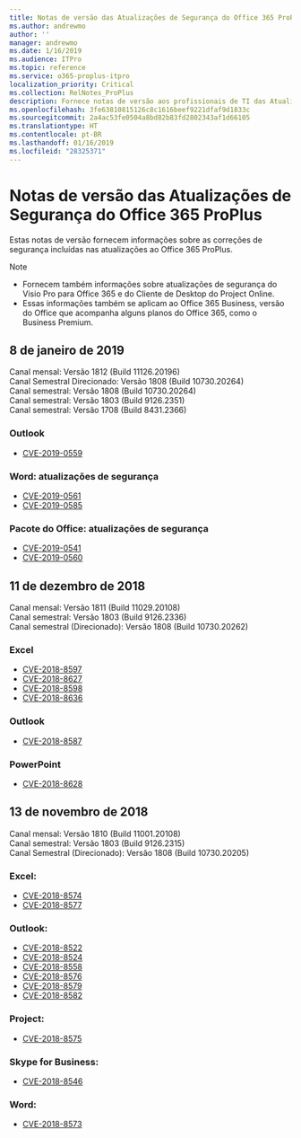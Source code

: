 ```yaml
---
title: Notas de versão das Atualizações de Segurança do Office 365 ProPlus
ms.author: andrewmo
author: ''
manager: andrewmo
ms.date: 1/16/2019
ms.audience: ITPro
ms.topic: reference
ms.service: o365-proplus-itpro
localization_priority: Critical
ms.collection: RelNotes_ProPlus
description: Fornece notas de versão aos profissionais de TI das Atualizações de Segurança do Office 365 ProPlus
ms.openlocfilehash: 3fe63810815126c8c1616beef9221dfaf9d1833c
ms.sourcegitcommit: 2a4ac53fe0504a8bd82b83fd2802343af1d66105
ms.translationtype: HT
ms.contentlocale: pt-BR
ms.lasthandoff: 01/16/2019
ms.locfileid: "28325371"
---
```

# <a name="release-notes-for-office-365-proplus-security-updates"></a>Notas de versão das Atualizações de Segurança do Office 365 ProPlus

Estas notas de versão fornecem informações sobre as correções de segurança incluídas nas atualizações ao Office 365 ProPlus.
 
> [!NOTE]
> - Fornecem também informações sobre atualizações de segurança do Visio Pro para Office 365 e do Cliente de Desktop do Project Online.
> - Essas informações também se aplicam ao Office 365 Business, versão do Office que acompanha alguns planos do Office 365, como o Business Premium.

## <a name="january-8-2019"></a>8 de janeiro de 2019

Canal mensal: Versão 1812 (Build 11126.20196)  
Canal Semestral Direcionado: Versão 1808 (Build 10730.20264)  
Canal semestral: Versão 1808 (Build 10730.20264)  
Canal semestral: Versão 1803 (Build 9126.2351)  
Canal semestral: Versão 1708 (Build 8431.2366)  


### <a name="outlook"></a>Outlook
-   [CVE-2019-0559](https://portal.msrc.microsoft.com/pt-BR/security-guidance/advisory/CVE-2019-0559)

### <a name="word-security-updates"></a>Word: atualizações de segurança 
-   [CVE-2019-0561](https://portal.msrc.microsoft.com/pt-BR/security-guidance/advisory/CVE-2019-0561)
-   [CVE-2019-0585](https://portal.msrc.microsoft.com/pt-BR/security-guidance/advisory/CVE-2019-0585) 
 
### <a name="office-suite-security-updates"></a>Pacote do Office: atualizações de segurança 
-   [CVE-2019-0541](https://portal.msrc.microsoft.com/pt-BR/security-guidance/advisory/CVE-2019-0541)
-   [CVE-2019-0560](https://portal.msrc.microsoft.com/pt-BR/security-guidance/advisory/CVE-2019-0560)

## <a name="december-11-2018"></a>11 de dezembro de 2018
Canal mensal: Versão 1811 (Build 11029.20108)  
Canal semestral: Versão 1803 (Build 9126.2336)  
Canal semestral (Direcionado): Versão 1808 (Build 10730.20262)  

### <a name="excel"></a>Excel

-   [CVE-2018-8597](https://portal.msrc.microsoft.com/pt-BR/security-guidance/advisory/CVE-2018-8597)
-   [CVE-2018-8627](https://portal.msrc.microsoft.com/pt-BR/security-guidance/advisory/CVE-2018-8627)
-   [CVE-2018-8598](https://portal.msrc.microsoft.com/pt-BR/security-guidance/advisory/CVE-2018-8598)
-   [CVE-2018-8636](https://portal.msrc.microsoft.com/pt-BR/security-guidance/advisory/CVE-2018-8636)

### <a name="outlook"></a>Outlook

-   [CVE-2018-8587](https://portal.msrc.microsoft.com/pt-BR/security-guidance/advisory/CVE-2018-8587)

### <a name="powerpoint"></a>PowerPoint

-   [CVE-2018-8628](https://portal.msrc.microsoft.com/pt-BR/security-guidance/advisory/CVE-2018-8628)

## <a name="november-13-2018"></a>13 de novembro de 2018
Canal mensal: Versão 1810 (Build 11001.20108)  
Canal semestral: Versão 1803 (Build 9126.2315)  
Canal Semestral (Direcionado): Versão 1808 (Build 10730.20205)  

### <a name="excel"></a>Excel:

-   [CVE-2018-8574](https://portal.msrc.microsoft.com/pt-BR/security-guidance/advisory/CVE-2018-8574)
-   [CVE-2018-8577](https://portal.msrc.microsoft.com/pt-BR/security-guidance/advisory/CVE-2018-8577)

### <a name="outlook"></a>Outlook:

-   [CVE-2018-8522](https://portal.msrc.microsoft.com/pt-BR/security-guidance/advisory/CVE-2018-8522)
-   [CVE-2018-8524](https://portal.msrc.microsoft.com/pt-BR/security-guidance/advisory/CVE-2018-8524)
-   [CVE-2018-8558](https://portal.msrc.microsoft.com/pt-BR/security-guidance/advisory/CVE-2018-8558)
-   [CVE-2018-8576](https://portal.msrc.microsoft.com/pt-BR/security-guidance/advisory/CVE-2018-8576)
-   [CVE-2018-8579](https://portal.msrc.microsoft.com/pt-BR/security-guidance/advisory/CVE-2018-8579)
-   [CVE-2018-8582](https://portal.msrc.microsoft.com/pt-BR/security-guidance/advisory/CVE-2018-8582)

### <a name="project"></a>Project:

-   [CVE-2018-8575](https://portal.msrc.microsoft.com/pt-BR/security-guidance/advisory/CVE-2018-8575)

### <a name="skype-for-business"></a>Skype for Business:

-   [CVE-2018-8546](https://portal.msrc.microsoft.com/pt-BR/security-guidance/advisory/CVE-2018-8546)

### <a name="word"></a>Word:

-   [CVE-2018-8573](https://portal.msrc.microsoft.com/pt-BR/security-guidance/advisory/CVE-2018-8573)